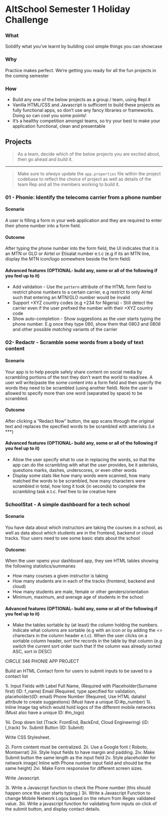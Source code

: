 # AltSchool Semester 1 Holiday Challenge

### What
Solidify what you’ve learnt by building cool simple things you can showcase

### Why
Practice makes perfect. We’re getting you ready for all the fun projects in the coming semester


### How
*   Build any one of the below projects as a group / team, using Repl.it 
*   Vanilla HTML/CSS and Javascript is sufficient to build these projects as fully functional apps, so don’t use any fancy libraries or frameworks. Doing so can cost you some points!
*   It’s a healthy competition amongst teams, so try your best to make your application functional, clean and presentable

## Projects

> As a team, decide which of the below projects you are excited about, then go ahead and build it. 
---
> Make sure to *always* update the `app.properties` file within the project codebase to reflect the choice of project as well as details of the team Rep and all the members working to build it. 


### 01 - Phonie: Identify the telecoms carrier from a phone number

#### Scenario

A user is filling a form in your web application and they are required to enter their phone number into a form field.

#### Outcome

After typing the phone number into the form field, the UI indicates that it is an MTN or GLO or Airtel or Etisalat number e.t.c (e.g if its an MTN line, display the MTN icon/logo somewhere beside the form field)

#### Advanced features (OPTIONAL- build any, some or all of the following if you feel up to it) 

* Add validation - Use the `pattern` attribute of the HTML form field to restrict phone numbers to a certain carrier, e.g restrict to only Airtel such that entering an MTN/GLO number would be invalid
* Support +XYZ country codes (e.g +234 for Nigeria) - Still detect the carrier even if the user prefixed the number with their +XYZ country code
* Show auto-completion - Show suggestions as the user starts typing the phone number. E.g once they type 080, show them that 080*3* and 080*6* and other possible *matching* variants of the carrier

### 02- Redactr - Scramble some words from a body of text content

#### Scenario

Your app is to help people safely share content on social media by scrambling portions of the text they don’t want the world to read/see. A user will write/paste the some content into a form field and then specify the words they need to be scrambled (using another field). Note the user is allowed to specify more than one word (separated by space) to be scrambled.

#### Outcome
After clicking a “Redact Now” button, the app scans through the original text and replaces the specified words to be scrambled with asterisks (i.e ***)

#### Advanced features (OPTIONAL- build any, some or all of the following if you feel up to it) 

* Allow the user specify what to use in replacing the words, so that the app can do the scrambling with what the user provides, be it asterisks, questions marks, dashes, underscores, or even other words
* Display some stats like how many words were scanned, how many matched the words to be scrambled, how many characters were scrambled in total, how long it took (in seconds) to complete the scrambling task e.t.c. Feel free to be creative here

### SchoolStat - A simple dashboard for a tech school

#### Scenario

You have data about which instructors are taking the courses in a school, as well as data about which students are in the frontend, backend or cloud tracks. Your users need to see some basic stats about the school

#### Outcome: 

When the user opens your dashboard app, they see HTML tables showing the following statistics/summaries
* How many courses a given instructor is taking
* How many students are in each of the tracks (frontend, backend and cloud)
* How many students are male, female or other genders/orientation
* Minimum, maximum, and average age of students in the school

#### Advanced features (OPTIONAL- build any, some or all of the following if you feel up to it) 

* Make the tables sortable by (at least) the column holding the numbers. Indicate what columns are sortable (e.g with an icon or by adding the <> charectars in the column header e.t.c). When the user clicks on a sortable column header, sort the records in the table by that column (e.g switch the current sort order such that if the column was already sorted ASC, sort in DESC)



CIRCLE 346 PHONIE APP PROJECT


Build an HTML Contact form for users to submit inputs to be saved to a contact list

1i. Input Fields with Label
Full Name, (Required with Placeholder(Surname first) (ID: f_name)
Email (Required, type specified for validation, placeholder)(ID: email)
Phone Number (Required, Use HTML datalist attribute to create suggestions) (Must have a unique ID:#p_number)
1ii. Inline Image tag which would hold logos of the different mobile networks (Must also have a unique ID: #m_logo)

1iii. Drop down list (Track: FrontEnd, BackEnd, Cloud Engineering) (iD: l_track)
1iv. Submit Button (ID: Submit)


Write CSS Stylesheet.

2i. Form content must be centralized.
2ii. Use a Google font ( Roboto, Montserrat)
2iii. Style Input fields to have margin and padding.
2iv. Make Submit button the same length as the input field
2v. Style placeholder for network image( Inline with Phone number input field and should be the same height)
2vi. Make Form responsive for different screen sizes.

Write Javascript.

3i. Write a Javascript function to check the Phone number (this should happen once the user starts typing.)
3ii. Write a Javascript Function to change Mobile Network Logos based on the return from Regex validated value. 
3iii.  Write a javascript function for validating form inputs on click of the submit button, and display contact details.


